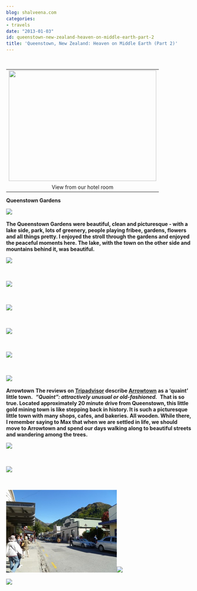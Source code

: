```yaml
---
blog: shalveena.com
categories:
- travels
date: "2013-01-03"
id: queenstown-new-zealand-heaven-on-middle-earth-part-2
title: 'Queenstown, New Zealand: Heaven on Middle Earth (Part 2)'
---
```


 

<table class="tr-caption-container" style="margin-left:auto;margin-right:auto;text-align:center;" cellspacing="0" cellpadding="0" align="center"><tbody><tr><td style="text-align:center;"><a style="margin-left:auto;margin-right:auto;" href="https://shalveena.files.wordpress.com/2013/01/dscn1135.jpg"><img src="https://shalveena.files.wordpress.com/2013/01/dscn1135.jpg?w=300" width="400" height="300" border="0"></a></td></tr><tr><td class="tr-caption" style="text-align:center;">View from our hotel room</td></tr></tbody></table>

**Queenstown Gardens**

[![](https://shalveena.files.wordpress.com/2013/01/dscn1153.jpg?w=225)](https://shalveena.files.wordpress.com/2013/01/dscn1153.jpg)

**The Queenstown Gardens were beautiful, clean and picturesque - with a lake side, park, lots of greenery, people playing fribee, gardens, flowers and all things pretty. I enjoyed the stroll through the gardens and enjoyed the peaceful moments here. The lake, with the town on the other side and mountains behind it, was beautiful.**

[![](https://shalveena.files.wordpress.com/2013/01/dscn1142.jpg?w=300)](https://shalveena.files.wordpress.com/2013/01/dscn1142.jpg)

 

[![](https://shalveena.files.wordpress.com/2013/01/dscn1146.jpg?w=300)](https://shalveena.files.wordpress.com/2013/01/dscn1146.jpg)

 

[![](https://shalveena.files.wordpress.com/2013/01/dscn1147.jpg?w=300)](https://shalveena.files.wordpress.com/2013/01/dscn1147.jpg)

 

[![](https://shalveena.files.wordpress.com/2013/01/dscn1156.jpg?w=225)](https://shalveena.files.wordpress.com/2013/01/dscn1156.jpg)

 

[![](https://shalveena.files.wordpress.com/2013/01/img_1346.jpg?w=225)](https://shalveena.files.wordpress.com/2013/01/img_1346.jpg)

 

[![](https://shalveena.files.wordpress.com/2013/01/img_13501.jpg?w=300)](https://shalveena.files.wordpress.com/2013/01/img_13501.jpg)

**Arrowtown** **The reviews on [Tripadvisor](http://www.tripadvisor.com/Attraction_Review-g255122-d2639015-Reviews-Arrowtown_Village-Queenstown_South_Island.html) describe [Arrowtown](http://www.arrowtown.com/) as a ‘quaint’ little town.**  **_“Quaint”: attractively unusual or old-fashioned._**  **That is so true. Located approximately 20 minute drive from Queenstown, this little gold mining town is like stepping back in history. It is such a picturesque little town with many shops, cafes, and bakeries. All wooden. While there, I remember saying to Max that when we are settled in life, we should move to Arrowtown and spend our days walking along to beautiful streets and wandering among the trees.**

[![](https://shalveena.files.wordpress.com/2013/01/111.jpg?w=300)](https://shalveena.files.wordpress.com/2013/01/111.jpg)

 

[![](https://shalveena.files.wordpress.com/2013/01/p1010865.jpg?w=300)](https://shalveena.files.wordpress.com/2013/01/p1010865.jpg)

 

[![](images/p1010866.jpg)![](https://shalveena.files.wordpress.com/2013/01/p1010866.jpg?w=300)](https://shalveena.files.wordpress.com/2013/01/p1010869.jpg)

[![](https://shalveena.files.wordpress.com/2013/01/p1010870.jpg?w=300)](https://shalveena.files.wordpress.com/2013/01/p1010870.jpg)
